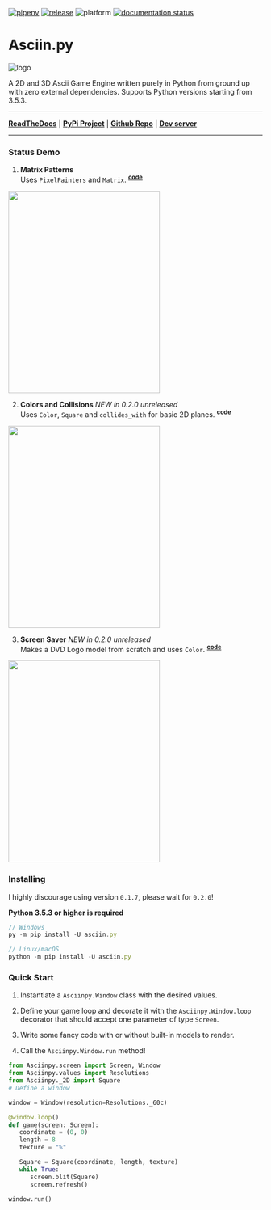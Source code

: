 [![pipenv](https://img.shields.io/pypi/pyversions/Asciin.py.svg)](https://www.python.org/)
[![release](https://img.shields.io/pypi/v/Asciin.py.svg)](https://pypi.org/project/Asciin.py/)
![platform](https://img.shields.io/static/v1?label=platforms&message=Windows+|+Linux+|+OSX&color=informational)
[![documentation status](https://readthedocs.org/projects/asciinpy/badge/?version=latest)](https://asciinpy.readthedocs.io/en/latest/?badge=latest)

# Asciin.py

![logo](https://raw.githubusercontent.com/Rickaym/Asciin.py/main/assets/inverted_logo.png)

A 2D and 3D Ascii Game Engine written purely in Python from ground up with zero external dependencies.
Supports Python versions starting from 3.5.3.

---

**[ReadTheDocs](https://asciinpy.readthedocs.io/en/latest/)** | **[PyPi Project](https://pypi.org/project/Asciin.py/)** |
**[Github Repo](https://github.com/Rickaym/Asciin.py)** |
**[Dev server](https://discord.gg/UmnzdPgn6g)**

---

### Status Demo

1. **Matrix Patterns**
   <br> Uses `PixelPainters` and `Matrix`.
<sup>**[code](https://github.com/Rickaym/Asciin.py/tree/main/examples/matrix_patterns.py)**</sup>
<img src="https://raw.githubusercontent.com/Rickaym/Asciin.py/main/assets/LuckyDevStuff_render.gif" data-canonical-src="https://raw.githubusercontent.com/Rickaym/Asciin.py/main/assets/LuckyDevStuff_render.gif" width="300" height="400" />

2. **Colors and Collisions** *NEW in 0.2.0 unreleased*
   <br> Uses `Color`, `Square` and `collides_with` for basic 2D planes.
<sup>**[code](https://github.com/Rickaym/Asciin.py/tree/main/examples/colors_and_collisions.py)**</sup>
<img src="https://i.gyazo.com/e3a410a475b2b2a81ad40c3426d75e26.gif" data-canonical-src="https://i.gyazo.com/e3a410a475b2b2a81ad40c3426d75e26.gif" width="300" height="400" />

3. **Screen Saver** *NEW in 0.2.0 unreleased*
   <br> Makes a DVD Logo model from scratch and uses `Color`.
<sup>**[code](https://github.com/Rickaym/Asciin.py/tree/main/examples/screen_saver.py)**</sup>
<img src="https://i.gyazo.com/2c457fe5057bfa71559b8cbe96747b28.gif" data-canonical-src="https://i.gyazo.com/2c457fe5057bfa71559b8cbe96747b28.gif" width="300" height="400" />


### Installing

I highly discourage using version `0.1.7`, please wait for `0.2.0`!

**Python 3.5.3 or higher is required**

```js
// Windows
py -m pip install -U asciin.py

// Linux/macOS
python -m pip install -U asciin.py
```

### Quick Start

1. Instantiate a `Asciinpy.Window` class with the desired values.

2. Define your game loop and decorate it with the `Asciinpy.Window.loop` decorator that should accept one parameter of type `Screen`.

3. Write some fancy code with or without built-in models to render.

4. Call the `Asciinpy.Window.run` method!

```py
from Asciinpy.screen import Screen, Window
from Asciinpy.values import Resolutions
from Asciinpy._2D import Square
# Define a window

window = Window(resolution=Resolutions._60c)

@window.loop()
def game(screen: Screen):
   coordinate = (0, 0)
   length = 8
   texture = "%"

   Square = Square(coordinate, length, texture)
   while True:
      screen.blit(Square)
      screen.refresh()

window.run()
```
